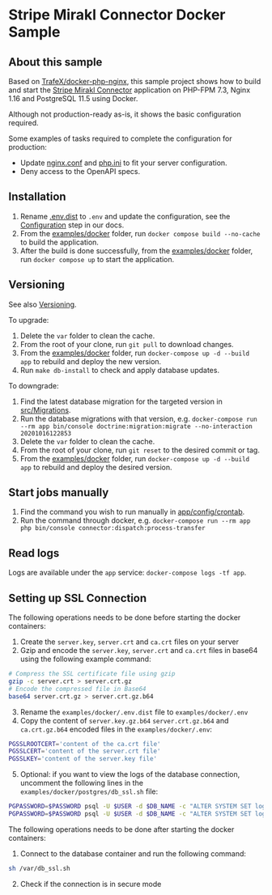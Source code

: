 Stripe Mirakl Connector Docker Sample
=======================

## About this sample

Based on [TrafeX/docker-php-nginx](https://github.com/TrafeX/docker-php-nginx), this sample project shows how to build and start the [Stripe Mirakl Connector](https://github.com/stripe/stripe-mirakl-connector) application on PHP-FPM 7.3, Nginx 1.16 and PostgreSQL 11.5 using Docker.

Although not production-ready as-is, it shows the basic configuration required.

Some examples of tasks required to complete the configuration for production:
- Update [nginx.conf](app/config/nginx.conf) and [php.ini](app/config/php.ini) to fit your server configuration.
- Deny access to the OpenAPI specs.

## Installation

1. Rename [.env.dist](../../.env.dist) to `.env` and update the configuration, see the [Configuration](https://stripe.com/docs/plugins/mirakl/configuration) step in our docs.
2. From the [examples/docker](./) folder, run `docker compose build --no-cache` to build the application.
3. After the build is done successfully, from the [examples/docker](./) folder, run `docker compose up` to start the application.

## Versioning

See also [Versioning](../../README.md#versioning).

To upgrade:

1. Delete the `var` folder to clean the cache.
2. From the root of your clone, run `git pull` to download changes.
3. From the [examples/docker](./) folder, run `docker-compose up -d --build app` to rebuild and deploy the new version.
4. Run `make db-install` to check and apply database updates.

To downgrade:

1. Find the latest database migration for the targeted version in [src/Migrations](../../src/Migrations).
2. Run the database migrations with that version, e.g. `docker-compose run --rm app bin/console doctrine:migration:migrate --no-interaction 20201016122853`
3. Delete the `var` folder to clean the cache.
4. From the root of your clone, run `git reset` to the desired commit or tag.
5. From the [examples/docker](./) folder, run `docker-compose up -d --build app` to rebuild and deploy the desired version.

## Start jobs manually

1. Find the command you wish to run manually in [app/config/crontab](app/config/crontab).
2. Run the command through docker, e.g. `docker-compose run --rm app php bin/console connector:dispatch:process-transfer`

## Read logs

Logs are available under the `app` service: `docker-compose logs -tf app`.

## Setting up SSL Connection
The following operations needs to be done before starting the docker containers:

1. Create the `server.key`, `server.crt` and `ca.crt` files on your server
2. Gzip and encode the `server.key`, `server.crt` and `ca.crt` files in base64 using the following example command:
```bash
# Compress the SSL certificate file using gzip
gzip -c server.crt > server.crt.gz
# Encode the compressed file in Base64
base64 server.crt.gz > server.crt.gz.b64
```
3. Rename the `examples/docker/.env.dist` file to `examples/docker/.env`
4. Copy the content of `server.key.gz.b64` `server.crt.gz.b64` and `ca.crt.gz.b64` encoded files in the `examples/docker/.env`: 
```bash
PGSSLROOTCERT='content of the ca.crt file'
PGSSLCERT='content of the server.crt file'
PGSSLKEY='content of the server.key file'
```
5. Optional: if you want to view the logs of the database connection, uncomment the following lines in the `examples/docker/postgres/db_ssl.sh` file:
```bash
PGPASSWORD=$PASSWORD psql -U $USER -d $DB_NAME -c "ALTER SYSTEM SET log_connections TO 'on';"
PGPASSWORD=$PASSWORD psql -U $USER -d $DB_NAME -c "ALTER SYSTEM SET log_hostname TO 'on';"
```

The following operations needs to be done after starting the docker containers:
1. Connect to the database container and run the following command:
```bash
sh /var/db_ssl.sh
```
2. Check if the connection is in secure mode